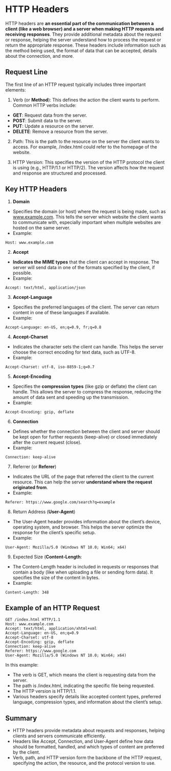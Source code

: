 <br>

# HTTP Headers 
HTTP headers are **an essential part of the communication between a client (like a web browser) and a server when making HTTP requests and receiving responses**. They provide additional metadata about the request or response, helping the server understand how to process the request or return the appropriate response. These headers include information such as the method being used, the format of data that can be accepted, details about the connection, and more.

## Request Line
The first line of an HTTP request typically includes three important elements:

1. Verb (or **Method**): This defines the action the client wants to perform. Common HTTP verbs include:  
  - **GET**: Request data from the server.  
  - **POST**: Submit data to the server.  
  - **PUT**: Update a resource on the server.  
  - **DELETE**: Remove a resource from the server.  

2. Path: This is the path to the resource on the server the client wants to access. For example, /index.html could refer to the homepage of the website.

3. HTTP Version: This specifies the version of the HTTP protocol the client is using (e.g., HTTP/1.1 or HTTP/2). The version affects how the request and response are structured and processed.

## Key HTTP Headers
1. **Domain**
  - Specifies the domain (or host) where the request is being made, such as www.example.com. This tells the server which website the client wants to communicate with, especially important when multiple websites are hosted on the same server.
  - Example:  

```
Host: www.example.com
```

2. **Accept**
  - **Indicates the MIME types** that the client can accept in response. The server will send data in one of the formats specified by the client, if possible.
  - Example:  

```
Accept: text/html, application/json
```

3. **Accept-Language**
  - Specifies the preferred languages of the client. The server can return content in one of these languages if available.
  - Example:  

```
Accept-Language: en-US, en;q=0.9, fr;q=0.8
```

4. **Accept-Charset**
  - Indicates the character sets the client can handle. This helps the server choose the correct encoding for text data, such as UTF-8.
  - Example:  

```
Accept-Charset: utf-8, iso-8859-1;q=0.7
```

5. **Accept-Encoding**
  - Specifies the **compression types** (like gzip or deflate) the client can handle. This allows the server to compress the response, reducing the amount of data sent and speeding up the transmission.
  - Example:  

```
Accept-Encoding: gzip, deflate
```

6. **Connection**
  - Defines whether the connection between the client and server should be kept open for further requests (keep-alive) or closed immediately after the current request (close).
  - Example:  

```
Connection: keep-alive
```

7. Referrer (or **Referer**)
  - Indicates the URL of the page that referred the client to the current resource. This can help the server **understand where the request originated from**.
  - Example:  

```
Referer: https://www.google.com/search?q=example
```

8. Return Address (**User-Agent**)
  - The User-Agent header provides information about the client’s device, operating system, and browser. This helps the server optimize the response for the client’s specific setup.
  - Example:  

```
User-Agent: Mozilla/5.0 (Windows NT 10.0; Win64; x64)
```

9. Expected Size (**Content-Length**:
  - The Content-Length header is included in requests or responses that contain a body (like when uploading a file or sending form data). It specifies the size of the content in bytes.
  - Example:  

```
Content-Length: 348
```

## Example of an HTTP Request  

```
GET /index.html HTTP/1.1
Host: www.example.com
Accept: text/html, application/xhtml+xml
Accept-Language: en-US, en;q=0.9
Accept-Charset: utf-8
Accept-Encoding: gzip, deflate
Connection: keep-alive
Referer: https://www.google.com
User-Agent: Mozilla/5.0 (Windows NT 10.0; Win64; x64)
```

In this example:
  - The verb is GET, which means the client is requesting data from the server.
  - The path is /index.html, indicating the specific file being requested.
  - The HTTP version is HTTP/1.1.
  - Various headers specify details like accepted content types, preferred language, compression types, and information about the client’s setup.

## Summary
  - HTTP headers provide metadata about requests and responses, helping clients and servers communicate efficiently.
  - Headers like Accept, Connection, and User-Agent define how data should be formatted, handled, and which types of content are preferred by the client.
  - Verb, path, and HTTP version form the backbone of the HTTP request, specifying the action, the resource, and the protocol version to use.  
<br>